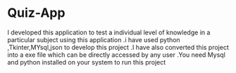 # Quiz-App
I developed this application to test a individual level of knowledge in a particular subject using this application .i have used python ,Tkinter,MYsql,json to develop this project .I have also converted this project into a exe file which can be directly accessed by any user .You need Mysql and python installed on your system to run this project 
